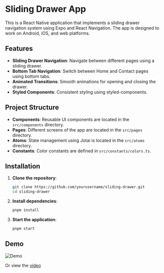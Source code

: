 # Sliding Drawer App

This is a React Native application that implements a sliding drawer navigation system using Expo and React Navigation. The app is designed to work on Android, iOS, and web platforms.

## Features

- **Sliding Drawer Navigation**: Navigate between different pages using a sliding drawer.
- **Bottom Tab Navigation**: Switch between Home and Contact pages using bottom tabs.
- **Animated Transitions**: Smooth animations for opening and closing the drawer.
- **Styled Components**: Consistent styling using styled-components.

## Project Structure

- **Components**: Reusable UI components are located in the `src/components` directory.
- **Pages**: Different screens of the app are located in the `src/pages` directory.
- **Atoms**: State management using Jotai is located in the `src/atoms` directory.
- **Constants**: Color constants are defined in `src/constants/colors.ts`.

## Installation

1. **Clone the repository**:

   ```bash
   git clone https://github.com/yourusername/sliding-drawer.git
   cd sliding-drawer
   ```

2. **Install dependencies**:

   ```bash
   pnpm install
   ```

3. **Start the application**:
   ```bash
   pnpm start
   ```

## Demo

![Demo](./assets/demo.gif)

Or view the [video](./assets/demo.MP4)

